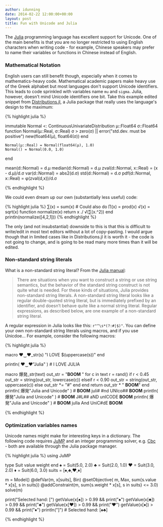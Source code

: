 ```yaml
---
author: idunning
date: 2014-02-22 12:00:00+00:00
layout: post
title: Fun with Unicode and Julia
---
```


The [Julia](http://julialang.org) programming language has excellent support for Unicode. One of the main benefits is that you are no longer restricted to using English characters when writing code - for example, Chinese speakers may prefer to name their variables or functions in Chinese instead of English.

### Mathematical Notation

English users can still benefit though, especially when it comes to mathematics-heavy code. Mathematical academic papers make heavy use of the Greek alphabet but most languages don't support Unicode identifiers. This leads to code sprinkled with variables name `mu` and `sigma`. Julia, however, doesn't mind Unicode identifiers one bit. Take this example edited snippet from [Distributions.jl](https://github.com/JuliaStats/Distributions.jl), a Julia package that really uses the language's design to the maximum:

{% highlight julia %}

immutable Normal <: ContinuousUnivariateDistribution
    μ::Float64
    σ::Float64
    function Normal(μ::Real, σ::Real)
        σ > zero(σ) || error("std.dev. must be positive")
        new(float64(μ), float64(σ))
    end

    Normal(μ::Real) = Normal(float64(μ), 1.0)
    Normal() = Normal(0.0, 1.0)
end

mean(d::Normal) = d.μ
median(d::Normal) = d.μ
zval(d::Normal, x::Real) = (x - d.μ)/d.σ
var(d::Normal) = abs2(d.σ)
std(d::Normal) = d.σ
pdf(d::Normal, x::Real) = φ(zval(d,x))/d.σ

{% endhighlight %}

We could even dream up our own (substantially less useful) code:

{% highlight julia %}
∑(x) = sum(x)  # Could also do ∏(x) = prod(x)
√(x) = sqrt(x)
function normalize(x)
    return x ./ √(∑(x.^2))
end
println(normalize([4,2,1]))
{% endhighlight %}

The only (and not insubstantial) downside to this is that this is difficult to write/edit in most text editors without a lot of copy-pasting. I would argue though that in limited cases like in Distributions.jl it is worth it - the code is not going to change, and is going to be read many more times than it will be edited.


### Non-standard string literals

What is a non-standard string literal? From the [Julia manual](http://docs.julialang.org/en/latest/manual/strings/#non-standard-string-literals):

> There are situations when you want to construct a string or use string semantics, but the behavior of the standard string construct is not quite what is needed. For these kinds of situations, Julia provides non-standard string literals. A non-standard string literal looks like a regular double-quoted string literal, but is immediately prefixed by an identifier, and doesn’t behave quite like a normal string literal. Regular expressions, as described below, are one example of a non-standard string literal.

A regular expression in Julia looks like this: ``r"^\s*(?:#|$)"``. You can define your own non-standard string literals using macros, and if you use Unicdoe... For example, consider the following macros:

{% highlight julia %}

macro ♥‿♥_str(s)
    "I LOVE $(uppercase(s))"
end

println( ♥‿♥"Julia" )  # I LOVE JULIA

macro 爆発_str(text)
    out_str = "****BOOM**** "
    for c in text
        r = rand()
        if r < 0.45
            out_str = string(out_str, lowercase(c))
        elseif r < 0.90
            out_str = string(out_str, uppercase(c))
        else
            out_str *= "#"
        end
    end
    return out_str * " ****BOOM****"
end
println( 爆発"Julia and Unicode" )  # ****BOOM**** juli# #nd UNIco## ****BOOM****
println( 爆発"Julia and Unicode" )  # ****BOOM**** J#L## aND unICODE ****BOOM****
println( 爆発"Julia and Unicode" )  # ****BOOM**** julIa And UniC#dE ****BOOM****

{% endhighlight %}


### Optimization variables names

Unicode names might make for interesting keys in a dictionary. The following code requires [JuMP](http://github.com/JuliaOpt/JuMP.jl) and an integer programming solver, e.g. [Cbc](http://github.com/JuliaOpt/Cbc.jl) - both are available through the Julia package manager.

{% highlight julia %}
using JuMP

type Suit
    value
    weight
end
♠ = Suit(5.0, 2.0)
♣ = Suit(2.0, 1.0)
♥ = Suit(3.0, 2.0)
♦ = Suit(6.0, 3.0)
suits = [♠,♣,♥,♦]

m = Model()
@defVar(m, x[suits], Bin)
@setObjective( m, Max, sum{s.value  * x[s], s in suits})
@addConstraint(m,      sum{s.weight * x[s], s in suits} <= 3.0)
solve(m)

print("Selected hand: [")
getValue(x[♠]) > 0.99 && print("♠")
getValue(x[♣]) > 0.99 && print("♣")
getValue(x[♥]) > 0.99 && print("♥")
getValue(x[♦]) > 0.99 && print("♦")
println("]")  # Selected hand: [♠♣]

{% endhighlight %}